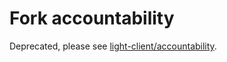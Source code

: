 # Fork accountability

Deprecated, please see [light-client/accountability](../../light-client/accountability.md).
